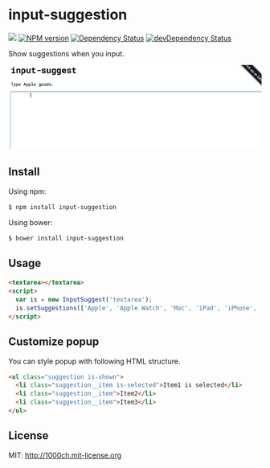 # input-suggestion

[![](https://circleci.com/gh/1000ch/input-suggestion.svg?style=shield&circle-token=c2cd81d5e68b0c2429278a315f2c1249c0d09378)](https://circleci.com/gh/1000ch/input-suggestion)
[![NPM version](https://badge.fury.io/js/input-suggestion.svg)](http://badge.fury.io/js/input-suggestion)
[![Dependency Status](https://david-dm.org/1000ch/input-suggestion.svg)](https://david-dm.org/1000ch/input-suggestion)
[![devDependency Status](https://david-dm.org/1000ch/input-suggestion/dev-status.svg)](https://david-dm.org/1000ch/input-suggestion#info=devDependencies)

Show suggestions when you input.

![](demo.gif)

## Install

Using npm:

```sh
$ npm install input-suggestion
```

Using bower:

```sh
$ bower install input-suggestion
```

## Usage

```html
<textarea></textarea>
<script>
  var is = new InputSuggest('textarea');
  is.setSuggestions(['Apple', 'Apple Watch', 'Mac', 'iPad', 'iPhone', 'iPod', 'iPod Touch']);
</script>
```

## Customize popup

You can style popup with following HTML structure.

```html
<ul class="suggestion is-shown">
  <li class="suggestion__item is-selected">Item1 is selected</li>
  <li class="suggestion__item">Item2</li>
  <li class="suggestion__item">Item3</li>
</ul>
```

## License

MIT: http://1000ch.mit-license.org

